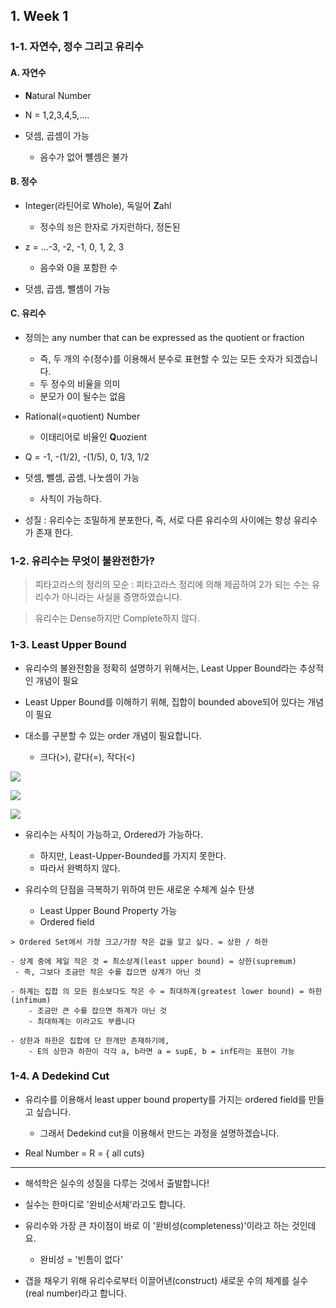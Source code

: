 ## 1. Week 1 

### 1-1. 자연수, 정수 그리고 유리수

#### A. 자연수 

- **N**atural Number

- N = 1,2,3,4,5,....

- 덧셈, 곱셈이 가능 
    - 음수가 없어 뺼셈은 불가 

#### B. 정수 

- Integer(라틴어로 Whole), 독일어 **Z**ahl
    - 정수의 `정`은 한자로 가지런하다, 정돈된
    
- z = ...-3, -2, -1, 0, 1, 2, 3
    - 음수와 0을 포함한 수 

- 덧셈, 곱셈, 뺄셈이 가능 

#### C. 유리수 

- 정의는 any number that can be expressed as the quotient or fraction
    - 즉, 두 개의 수(정수)를 이용해서 분수로 표현할 수 있는 모든 숫자가 되겠습니다.
    - 두 정수의 비율을 의미 
    - 분모가 0이 될수는 없음
    
- Rational(=quotient) Number
    - 이태리어로 비율인 **Q**uozient
    
- Q = -1, -(1/2), -(1/5), 0, 1/3, 1/2

- 덧셈, 뺄셈, 곱셈, 나눗셈이 가능 
    - 사칙이 가능하다. 

- 성질 : 유리수는 조밀하게 분포한다, 즉, 서로 다른 유리수의 사이에는 항상 유리수가 존재 한다. 


### 1-2. 유리수는 무엇이 불완전한가?


> 피타고라스의 정리의 모순 : 피타고라스 정리에 의해 제곱하여 2가 되는 수는 유리수가 아니라는 사실을 증명하였습니다.

> 유리수는 Dense하지만 Complete하지 않다. 

### 1-3. Least Upper Bound

- 유리수의 불완전함을 정확히 설명하기 위해서는, Least Upper Bound라는 추상적인 개념이 필요

- Least Upper Bound를 이해하기 위해, 집합이 bounded above되어 있다는 개념이 필요

- 대소를 구분할 수 있는 order 개념이 필요합니다.
    - 크다(>), 같다(=), 작다(<)


![](https://i.imgur.com/Bb5xs74.png)

![](https://i.imgur.com/CuZJU33.png)

![](https://i.imgur.com/gMDwnR2.png)


- 유리수는 사칙이 가능하고, Ordered가 가능하다. 
    - 하지만, Least-Upper-Bounded를 가지지 못한다. 
    - 따라서 완벽하지 않다. 

- 유리수의 단점을 극복하기 위하여 만든 새로운 수체계 실수 탄생 
    - Least Upper Bound Property 가능
    - Ordered field 
        
```                
> Ordered Set에서 가장 크고/가장 작은 값을 알고 싶다. = 상한 / 하한

- 상계 중에 제일 작은 것 = 최소상계(least upper bound) = 상한(supremum)
 - 즉, 그보다 조금만 작은 수를 잡으면 상계가 아닌 것

- 하계는 집합 의 모든 원소보다도 작은 수 = 최대하계(greatest lower bound) = 하한(infimum) 
    - 조금만 큰 수를 잡으면 하계가 아닌 것
    - 최대하계는 이라고도 부릅니다

- 상한과 하한은 집합에 단 한개만 존재하기에, 
    - E의 상한과 하한이 각각 a, b라면 a = supE, b = infE라는 표현이 가능
```

### 1-4. A Dedekind Cut

- 유리수를 이용해서 least upper bound property를 가지는 ordered field를 만들고 싶습니다.
    - 그래서 Dedekind cut을 이용해서 만드는 과정을 설명하겠습니다.
    

- Real Number = R = { all cuts} 







---


- 해석학은 실수의 성질을 다루는 것에서 출발합니다! 

- 실수는 한마디로 '완비순서체'라고도 합니다. 

- 유리수와 가장 큰 차이점이 바로 이 '완비성(completeness)'이라고 하는 것인데요. 
    - 완비성 = '빈틈이 없다'
    
- 갭을 채우기 위해 유리수로부터 이끌어낸(construct) 새로운 수의 체계를 실수(real number)라고 합니다.

